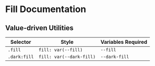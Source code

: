 # Fill Documentation

## Value-driven Utilities

| Selector     | Style                    | Variables Required |
| ------------ | ------------------------ | ------------------ |
| `.fill`      | `fill: var(--fill)`      | `--fill`           |
| `.dark:fill` | `fill: var(--dark-fill)` | `--dark-fill`      |
